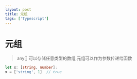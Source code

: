 ```yaml
---
layout: post
title: 元组
tags: ['Typescript']
---
```


# 元组
> any[] 可以存储任意类型的数组,元组可以作为参数传递给函数

```ts
let x: [string, number];
x = ['string', 1]  // true
```
